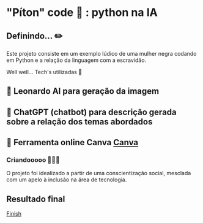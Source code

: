 # "Píton" code :snake: : python na IA

## Definindo... :pencil2:
Este projeto consiste em um exemplo lúdico de uma mulher negra codando em Python e a relação da linguagem com a escravidão.

Well well... Tech's utilizadas 🤖
## 🎯 Leonardo AI para geração da imagem
## 🎯 ChatGPT (chatbot) para descrição gerada sobre a relação dos temas abordados
## 🎯 Ferramenta online Canva [Canva](https://www.canva.com/)

### Criandooooo 🧐:dizzy_face::bulb:
O projeto foi idealizado a partir de uma conscientização social, mesclada com um apelo à inclusão na área de tecnologia.

## Resultado final
[Finish](https://www.canva.com/design/DAF48YtmBmY/IiOpsYVSBS_ENWvieS0f0w/view?utm_content=DAF48YtmBmY&utm_campaign=designshare&utm_medium=link&utm_source=editor)
